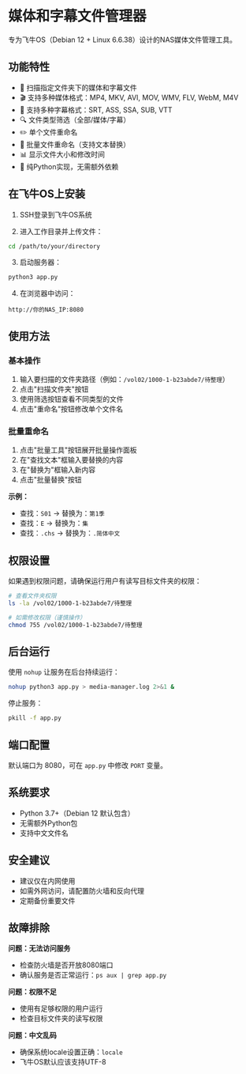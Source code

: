 # 媒体和字幕文件管理器

专为飞牛OS（Debian 12 + Linux 6.6.38）设计的NAS媒体文件管理工具。

## 功能特性

- 📁 扫描指定文件夹下的媒体和字幕文件
- 🎬 支持多种媒体格式：MP4, MKV, AVI, MOV, WMV, FLV, WebM, M4V
- 📝 支持多种字幕格式：SRT, ASS, SSA, SUB, VTT
- 🔍 文件类型筛选（全部/媒体/字幕）
- ✏️ 单个文件重命名
- 🔄 批量文件重命名（支持文本替换）
- 📊 显示文件大小和修改时间
- 🚀 纯Python实现，无需额外依赖

## 在飞牛OS上安装

1. SSH登录到飞牛OS系统

2. 进入工作目录并上传文件：
```bash
cd /path/to/your/directory
```

3. 启动服务器：
```bash
python3 app.py
```

4. 在浏览器中访问：
```
http://你的NAS_IP:8080
```

## 使用方法

### 基本操作
1. 输入要扫描的文件夹路径（例如：`/vol02/1000-1-b23abde7/待整理`）
2. 点击"扫描文件夹"按钮
3. 使用筛选按钮查看不同类型的文件
4. 点击"重命名"按钮修改单个文件名

### 批量重命名
1. 点击"批量工具"按钮展开批量操作面板
2. 在"查找文本"框输入要替换的内容
3. 在"替换为"框输入新内容
4. 点击"批量替换"按钮

**示例：**
- 查找：`S01` → 替换为：`第1季`
- 查找：`E` → 替换为：`集`
- 查找：`.chs` → 替换为：`.简体中文`

## 权限设置

如果遇到权限问题，请确保运行用户有读写目标文件夹的权限：

```bash
# 查看文件夹权限
ls -la /vol02/1000-1-b23abde7/待整理

# 如需修改权限（谨慎操作）
chmod 755 /vol02/1000-1-b23abde7/待整理
```

## 后台运行

使用 `nohup` 让服务在后台持续运行：

```bash
nohup python3 app.py > media-manager.log 2>&1 &
```

停止服务：
```bash
pkill -f app.py
```

## 端口配置

默认端口为 8080，可在 `app.py` 中修改 `PORT` 变量。

## 系统要求

- Python 3.7+（Debian 12 默认包含）
- 无需额外Python包
- 支持中文文件名

## 安全建议

- 建议仅在内网使用
- 如需外网访问，请配置防火墙和反向代理
- 定期备份重要文件

## 故障排除

**问题：无法访问服务**
- 检查防火墙是否开放8080端口
- 确认服务是否正常运行：`ps aux | grep app.py`

**问题：权限不足**
- 使用有足够权限的用户运行
- 检查目标文件夹的读写权限

**问题：中文乱码**
- 确保系统locale设置正确：`locale`
- 飞牛OS默认应该支持UTF-8
